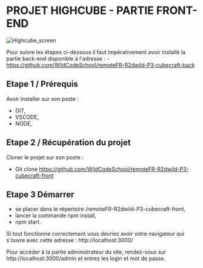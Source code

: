 
# PROJET HIGHCUBE - PARTIE FRONT-END

![Highcube_screen](https://user-images.githubusercontent.com/74924939/116384808-7de87580-a818-11eb-854b-c130f3b2c4e3.jpg)


Pour suivre les étapes ci-dessous il faut impérativement avoir installé la partie back-end disponible à  l'adresse : - https://github.com/WildCodeSchool/remoteFR-R2dwild-P3-cubecraft-back

## Etape 1 / Prérequis

Avoir installer sur son poste :
- GIT,
- VSCODE,
- NODE,


## Etape 2 / Récupération du projet 

Cloner le projet sur son poste :
- Git clone https://github.com/WildCodeSchool/remoteFR-R2dwild-P3-cubecraft-front


## Etape 3 Démarrer
- se placer dans le répertoire /remoteFR-R2dwild-P3-cubecraft-front,
- lancer la commande npm install,
- npm start.


Si tout fonctionne correctement vous devriez avoir votre navigateur qui s'ouvre avec cette adresse : http://localhost:3000/

Pour accéder à la partie administrateur du site, rendez-vous sur http://localhost:3000/admin et entrez les login et mot de passe.

